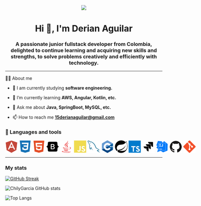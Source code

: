   <div align="center">
    <img src="https://media.istockphoto.com/id/1470350413/vector/software-developer-working-with-computers.jpg?s=612x612&w=0&k=20&c=rMDiFqhfe3PUzikjGeCuSl-x4YlXFCcnM_psO4MlOU0="
      width="400px"
      />
  </div>
  <h1 align="center">Hi 👋, I'm Derian Aguilar</h1>
  <h3 align="center">A passionate junior fullstack developer from Colombia, delighted to continue learning and acquiring new skills and strengths, to solve problems creatively and efficiently with technology.</h3>
  
  ---
  
  👨‍💻 About me
  
  - 🔭 I am currently studying **software engineering.**
    
  - 🌱 I’m currently learning **AWS, Angular, Kotlin, etc.**
  
  - 💬 Ask me about **Java, SpringBoot, MySQL, etc.**
  
  - 📫 How to reach me **15derianaguilar@gmail.com**
  
  <div align="left">
      <h3>🔨 Languages and tools</h3>
      <div style="display: flex;">
        <img
          src="https://github.com/devicons/devicon/blob/master/icons/angularjs/angularjs-plain.svg"
          title="AngularJS"
          alt="AngularJs"
          width="40"
          height="40"
        />&nbsp;
        <img
          src="https://github.com/devicons/devicon/blob/master/icons/css3/css3-plain.svg"
          title="css3"
          alt="css3"
          width="40"
          height="40"
        />&nbsp;
        <img
          src="https://github.com/devicons/devicon/blob/master/icons/html5/html5-plain.svg"
          title="html5"
          alt="html5"
          width="40"
          height="40"
        />&nbsp;
        <img
          src="https://github.com/devicons/devicon/blob/master/icons/bootstrap/bootstrap-plain.svg"
          title="Bootstrap"
          alt="Bootstrap"
          width="40"
          height="40"
        />&nbsp;
        <img
          src="https://github.com/devicons/devicon/blob/master/icons/java/java-plain.svg"
          title="java"
          alt="java"
          width="40"
          height="40"
        />&nbsp;
        <img
          src="https://github.com/devicons/devicon/blob/master/icons/javascript/javascript-plain.svg"
          title="javascript"
          alt="javascript"
          width="40"
          height="40"
        />&nbsp;
        <img
          src="https://github.com/devicons/devicon/blob/master/icons/mysql/mysql-plain.svg"
          title="mysql"
          alt="mysql"
          width="40"
          height="40"
        />&nbsp;
        <img
          src="https://raw.githubusercontent.com/devicons/devicon/master/icons/cplusplus/cplusplus-original.svg"
          title="C++"
          alt="C++"
          width="40"
          height="40"
        />&nbsp;
        <img
          src="https://github.com/devicons/devicon/blob/master/icons/spring/spring-plain.svg"
          title="Spring Boot"
          alt="Spring Boot"
          width="40"
          height="40"
        />&nbsp;
        <img
          src="https://github.com/devicons/devicon/blob/master/icons/typescript/typescript-plain.svg"
          title="typescript"
          alt="typescript"
          width="40"
          height="40"
        />&nbsp;
      <img
          src="https://github.com/devicons/devicon/blob/master/icons/jira/jira-plain.svg"
          title="Jira"
          alt="Jira"
          width="40"
          height="40"
        />&nbsp;
      <img
          src="https://github.com/devicons/devicon/blob/master/icons/intellij/intellij-plain.svg"
          title="intellij"
          alt="intellij"
          width="40"
          height="40"
        />&nbsp;
        <img
          src="https://github.com/devicons/devicon/blob/master/icons/github/github-original.svg"
          title="github"
          alt="github"
          width="40"
          height="40"
        />&nbsp;
        <img
          src="https://github.com/devicons/devicon/blob/master/icons/git/git-plain.svg"
          title="git"
          alt="git"
          width="40"
          height="40"
        />&nbsp;
      </div>
  </div> 

---
  
### My stats

  [![GitHub Streak](http://github-readme-streak-stats.herokuapp.com?user=DerianAguilar&theme=highcontrast)](https://git.io/streak-stats)

  ![ChilyGarcia GitHub stats](https://github-readme-stats.vercel.app/api?username=DerianAguilar&show_icons=true&theme=highcontrast)
  
  ![Top Langs](https://github-readme-stats.vercel.app/api/top-langs/?username=DerianAguilar&langs_count=8)

